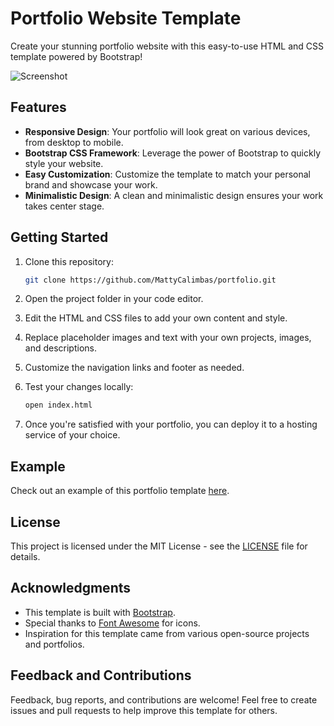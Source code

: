 # Portfolio Website Template

Create your stunning portfolio website with this easy-to-use HTML and CSS template powered by Bootstrap!

![Screenshot](img/portfolio/portfolioTemplate.gif.png)

## Features

- **Responsive Design**: Your portfolio will look great on various devices, from desktop to mobile.
- **Bootstrap CSS Framework**: Leverage the power of Bootstrap to quickly style your website.
- **Easy Customization**: Customize the template to match your personal brand and showcase your work.
- **Minimalistic Design**: A clean and minimalistic design ensures your work takes center stage.

## Getting Started

1. Clone this repository:

   ```bash
   git clone https://github.com/MattyCalimbas/portfolio.git
   ```

2. Open the project folder in your code editor.

3. Edit the HTML and CSS files to add your own content and style.

4. Replace placeholder images and text with your own projects, images, and descriptions.

5. Customize the navigation links and footer as needed.

6. Test your changes locally:

   ```bash
   open index.html
   ```

7. Once you're satisfied with your portfolio, you can deploy it to a hosting service of your choice.

## Example

Check out an example of this portfolio template [here](https://mattycalimbas.github.io/portfolio/).

## License

This project is licensed under the MIT License - see the [LICENSE](LICENSE) file for details.

## Acknowledgments

- This template is built with [Bootstrap](https://getbootstrap.com/).
- Special thanks to [Font Awesome](https://fontawesome.com/) for icons.
- Inspiration for this template came from various open-source projects and portfolios.

## Feedback and Contributions

Feedback, bug reports, and contributions are welcome! Feel free to create issues and pull requests to help improve this template for others.
